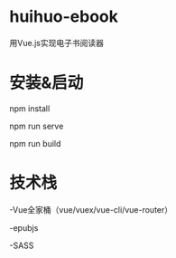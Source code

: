 # huihuo-ebook
用Vue.js实现电子书阅读器

# 安装&启动
npm install

npm run serve

npm run build

# 技术栈
-Vue全家桶（vue/vuex/vue-cli/vue-router）

-epubjs

-SASS
